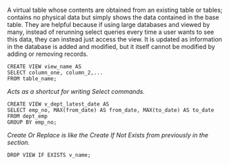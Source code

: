 A virtual table whose contents are obtained from an existing table or tables; contains no physical data but simply shows the data contained in the base table. 
	They are helpful because if using large databases and viewed by many, instead of rerunning select queries every time a user wants to see this data, they can instead just access the view. It is updated as information in the database is added and modified, but it itself cannot be modified by adding or removing records.

```mysql
CREATE VIEW view_name AS
SELECT column_one, column_2,...
FROM table_name;
```
*Acts as a shortcut for writing Select commands.*
```mysql
CREATE VIEW v_dept_latest_date AS 
SELECT emp_no, MAX(from_date) AS from_date, MAX(to_date) AS to_date
FROM dept_emp
GROUP BY emp_no;
```
*Create Or Replace is like the Create If Not Exists from previously in the section.*
```mysql
DROP VIEW IF EXISTS v_name;
```